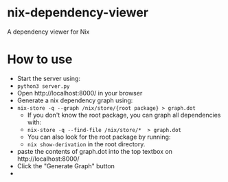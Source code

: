 # nix-dependency-viewer
A dependency viewer for Nix


# How to use
    
- Start the server using:
- ```python3 server.py```
- Open http://localhost:8000/ in your browser
- Generate a nix dependency graph using:
- ```nix-store -q --graph /nix/store/{root package} > graph.dot```
  - If you don't know the root package, you can graph all dependencies with:
  - ```nix-store -q --find-file /nix/store/*  > graph.dot```
  - You can also look for the root package by running:
  - ```nix show-derivation```  in the root directory.
- paste the contents of graph.dot into the top textbox on http://localhost:8000/
- Click the "Generate Graph" button
- 